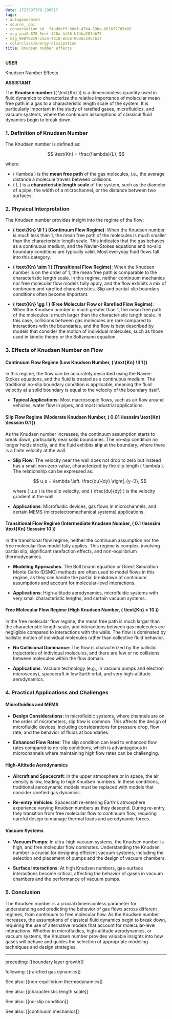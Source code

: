 ```yaml
---
date: 1723397378.299517
tags:
- autogenerated
- source__oai
- conversation_id__f4bd8eff-00df-47b4-89ba-8616f77d3489
- msg_aaa2c870-5eef-420a-bf36-b74ba287db72
- msg_998f92c9-c554-4818-8c56-0636c2454b17
- colorclass/energy-dissipation
title: knudsen number effects
---
```


**USER**

Knudsen Number Effects


**ASSISTANT**

The **Knudsen number** (\( \text{Kn} \)) is a dimensionless quantity used in fluid dynamics to characterize the relative importance of molecular mean free path in a gas to a characteristic length scale of the system. It is particularly important in the study of rarefied gases, microfluidics, and vacuum systems, where the continuum assumptions of classical fluid dynamics begin to break down.

### 1. **Definition of Knudsen Number**

The Knudsen number is defined as:

$$
\text{Kn} = \frac{\lambda}{L},
$$

where:
- \( \lambda \) is the **mean free path** of the gas molecules, i.e., the average distance a molecule travels between collisions.
- \( L \) is a **characteristic length scale** of the system, such as the diameter of a pipe, the width of a microchannel, or the distance between two surfaces.

### 2. **Physical Interpretation**

The Knudsen number provides insight into the regime of the flow:

- **\( \text{Kn} \ll 1 \) (Continuum Flow Regime)**: When the Knudsen number is much less than 1, the mean free path of the molecules is much smaller than the characteristic length scale. This indicates that the gas behaves as a continuous medium, and the Navier-Stokes equations and no-slip boundary conditions are typically valid. Most everyday fluid flows fall into this category.

- **\( \text{Kn} \sim 1 \) (Transitional Flow Regime)**: When the Knudsen number is on the order of 1, the mean free path is comparable to the characteristic length scale. In this regime, neither continuum mechanics nor free molecular flow models fully apply, and the flow exhibits a mix of continuum and rarefied characteristics. Slip and partial-slip boundary conditions often become important.

- **\( \text{Kn} \gg 1 \) (Free Molecular Flow or Rarefied Flow Regime)**: When the Knudsen number is much greater than 1, the mean free path of the molecules is much larger than the characteristic length scale. In this case, collisions between gas molecules are rare compared to interactions with the boundaries, and the flow is best described by models that consider the motion of individual molecules, such as those used in kinetic theory or the Boltzmann equation.

### 3. **Effects of Knudsen Number on Flow**

#### **Continuum Flow Regime (Low Knudsen Number, \( \text{Kn} \ll 1 \))**

In this regime, the flow can be accurately described using the Navier-Stokes equations, and the fluid is treated as a continuous medium. The traditional no-slip boundary condition is applicable, meaning the fluid velocity at a solid boundary is equal to the velocity of the boundary itself.

- **Typical Applications**: Most macroscopic flows, such as air flow around vehicles, water flow in pipes, and most industrial applications.

#### **Slip Flow Regime (Moderate Knudsen Number, \( 0.01 \lesssim \text{Kn} \lesssim 0.1 \))**

As the Knudsen number increases, the continuum assumption starts to break down, particularly near solid boundaries. The no-slip condition no longer holds strictly, and the fluid exhibits **slip** at the boundary, where there is a finite velocity at the wall.

- **Slip Flow**: The velocity near the wall does not drop to zero but instead has a small non-zero value, characterized by the slip length \( \lambda \). The relationship can be expressed as:

  $$
  u_s = \lambda \left. \frac{du}{dy} \right|_{y=0},
  $$

  where \( u_s \) is the slip velocity, and \( \frac{du}{dy} \) is the velocity gradient at the wall.

- **Applications**: Microfluidic devices, gas flows in microchannels, and certain MEMS (microelectromechanical systems) applications.

#### **Transitional Flow Regime (Intermediate Knudsen Number, \( 0.1 \lesssim \text{Kn} \lesssim 10 \))**

In the transitional flow regime, neither the continuum assumption nor the free molecular flow model fully applies. This regime is complex, involving partial slip, significant rarefaction effects, and non-equilibrium thermodynamics.

- **Modeling Approaches**: The Boltzmann equation or Direct Simulation Monte Carlo (DSMC) methods are often used to model flows in this regime, as they can handle the partial breakdown of continuum assumptions and account for molecular-level interactions.

- **Applications**: High-altitude aerodynamics, microfluidic systems with very small characteristic lengths, and certain vacuum systems.

#### **Free Molecular Flow Regime (High Knudsen Number, \( \text{Kn} > 10 \))**

In the free molecular flow regime, the mean free path is much larger than the characteristic length scale, and interactions between gas molecules are negligible compared to interactions with the walls. The flow is dominated by ballistic motion of individual molecules rather than collective fluid behavior.

- **No Collisional Dominance**: The flow is characterized by the ballistic trajectories of individual molecules, and there are few or no collisions between molecules within the flow domain.

- **Applications**: Vacuum technology (e.g., in vacuum pumps and electron microscopy), spacecraft in low Earth orbit, and very high-altitude aerodynamics.

### 4. **Practical Applications and Challenges**

#### **Microfluidics and MEMS**

- **Design Considerations**: In microfluidic systems, where channels are on the order of micrometers, slip flow is common. This affects the design of microfluidic devices, including considerations for pressure drop, flow rate, and the behavior of fluids at boundaries.

- **Enhanced Flow Rates**: The slip condition can lead to enhanced flow rates compared to no-slip conditions, which is advantageous in microchannels where maintaining high flow rates can be challenging.

#### **High-Altitude Aerodynamics**

- **Aircraft and Spacecraft**: In the upper atmosphere or in space, the air density is low, leading to high Knudsen numbers. In these conditions, traditional aerodynamic models must be replaced with models that consider rarefied gas dynamics.

- **Re-entry Vehicles**: Spacecraft re-entering Earth's atmosphere experience varying Knudsen numbers as they descend. During re-entry, they transition from free molecular flow to continuum flow, requiring careful design to manage thermal loads and aerodynamic forces.

#### **Vacuum Systems**

- **Vacuum Pumps**: In ultra-high vacuum systems, the Knudsen number is high, and free molecular flow dominates. Understanding the Knudsen number is crucial for designing efficient vacuum systems, including the selection and placement of pumps and the design of vacuum chambers.

- **Surface Interactions**: At high Knudsen numbers, gas-surface interactions become critical, affecting the behavior of gases in vacuum chambers and the performance of vacuum pumps.

### 5. **Conclusion**

The Knudsen number is a crucial dimensionless parameter for understanding and predicting the behavior of gas flows across different regimes, from continuum to free molecular flow. As the Knudsen number increases, the assumptions of classical fluid dynamics begin to break down, requiring the use of alternative models that account for molecular-level interactions. Whether in microfluidics, high-altitude aerodynamics, or vacuum systems, the Knudsen number provides valuable insights into how gases will behave and guides the selection of appropriate modeling techniques and design strategies.


---

preceding: [[boundary layer growth]]  


following: [[rarefied gas dynamics]]

See also: [[non-equilibrium thermodynamics]]


See also: [[characteristic length scale]]


See also: [[no-slip condition]]


See also: [[continuum mechanics]]